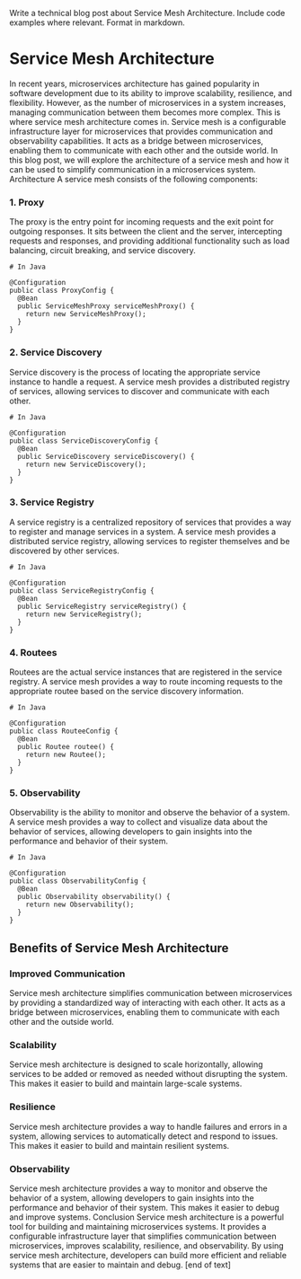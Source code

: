  Write a technical blog post about Service Mesh Architecture. Include code examples where relevant. Format in markdown.

Service Mesh Architecture
=====================

In recent years, microservices architecture has gained popularity in software development due to its ability to improve scalability, resilience, and flexibility. However, as the number of microservices in a system increases, managing communication between them becomes more complex. This is where service mesh architecture comes in.
Service mesh is a configurable infrastructure layer for microservices that provides communication and observability capabilities. It acts as a bridge between microservices, enabling them to communicate with each other and the outside world. In this blog post, we will explore the architecture of a service mesh and how it can be used to simplify communication in a microservices system.
Architecture
A service mesh consists of the following components:

### 1. Proxy

The proxy is the entry point for incoming requests and the exit point for outgoing responses. It sits between the client and the server, intercepting requests and responses, and providing additional functionality such as load balancing, circuit breaking, and service discovery.
```
# In Java

@Configuration
public class ProxyConfig {
  @Bean
  public ServiceMeshProxy serviceMeshProxy() {
    return new ServiceMeshProxy();
  }
}
```
### 2. Service Discovery

Service discovery is the process of locating the appropriate service instance to handle a request. A service mesh provides a distributed registry of services, allowing services to discover and communicate with each other.
```
# In Java

@Configuration
public class ServiceDiscoveryConfig {
  @Bean
  public ServiceDiscovery serviceDiscovery() {
    return new ServiceDiscovery();
  }
}
```
### 3. Service Registry

A service registry is a centralized repository of services that provides a way to register and manage services in a system. A service mesh provides a distributed service registry, allowing services to register themselves and be discovered by other services.
```
# In Java

@Configuration
public class ServiceRegistryConfig {
  @Bean
  public ServiceRegistry serviceRegistry() {
    return new ServiceRegistry();
  }
}
```
### 4. Routees

Routees are the actual service instances that are registered in the service registry. A service mesh provides a way to route incoming requests to the appropriate routee based on the service discovery information.
```
# In Java

@Configuration
public class RouteeConfig {
  @Bean
  public Routee routee() {
    return new Routee();
  }
}
```
### 5. Observability

Observability is the ability to monitor and observe the behavior of a system. A service mesh provides a way to collect and visualize data about the behavior of services, allowing developers to gain insights into the performance and behavior of their system.
```
# In Java

@Configuration
public class ObservabilityConfig {
  @Bean
  public Observability observability() {
    return new Observability();
  }
}
```
Benefits of Service Mesh Architecture
----------------------------

### Improved Communication

Service mesh architecture simplifies communication between microservices by providing a standardized way of interacting with each other. It acts as a bridge between microservices, enabling them to communicate with each other and the outside world.
### Scalability

Service mesh architecture is designed to scale horizontally, allowing services to be added or removed as needed without disrupting the system. This makes it easier to build and maintain large-scale systems.
### Resilience

Service mesh architecture provides a way to handle failures and errors in a system, allowing services to automatically detect and respond to issues. This makes it easier to build and maintain resilient systems.
### Observability

Service mesh architecture provides a way to monitor and observe the behavior of a system, allowing developers to gain insights into the performance and behavior of their system. This makes it easier to debug and improve systems.
Conclusion
Service mesh architecture is a powerful tool for building and maintaining microservices systems. It provides a configurable infrastructure layer that simplifies communication between microservices, improves scalability, resilience, and observability. By using service mesh architecture, developers can build more efficient and reliable systems that are easier to maintain and debug. [end of text]


